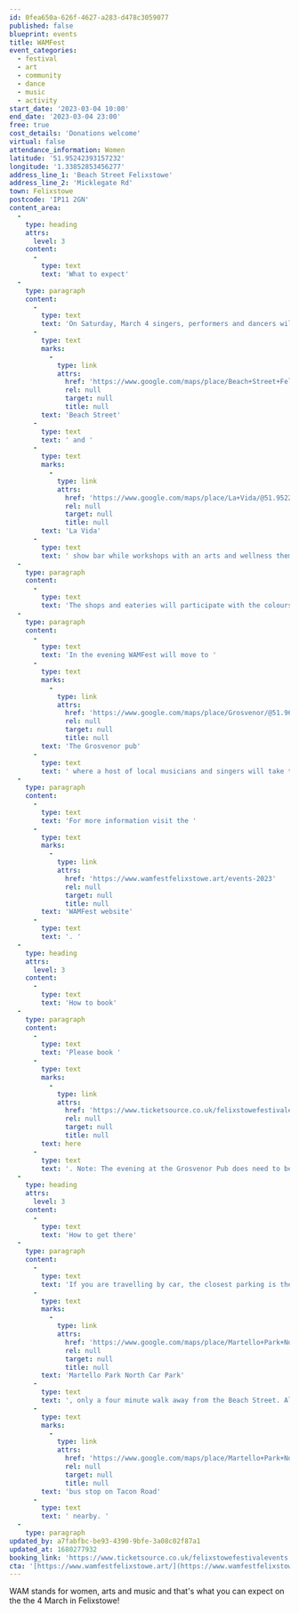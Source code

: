 ```yaml
---
id: 0fea650a-626f-4627-a283-d478c3059077
published: false
blueprint: events
title: WAMFest
event_categories:
  - festival
  - art
  - community
  - dance
  - music
  - activity
start_date: '2023-03-04 10:00'
end_date: '2023-03-04 23:00'
free: true
cost_details: 'Donations welcome'
virtual: false
attendance_information: Women
latitude: '51.95242393157232'
longitude: '1.33852853456277'
address_line_1: 'Beach Street Felixstowe'
address_line_2: 'Micklegate Rd'
town: Felixstowe
postcode: 'IP11 2GN'
content_area:
  -
    type: heading
    attrs:
      level: 3
    content:
      -
        type: text
        text: 'What to expect'
  -
    type: paragraph
    content:
      -
        type: text
        text: 'On Saturday, March 4 singers, performers and dancers will take over '
      -
        type: text
        marks:
          -
            type: link
            attrs:
              href: 'https://www.google.com/maps/place/Beach+Street+Felixstowe/@51.9524075,1.3363355,17z/data=!3m1!4b1!4m6!3m5!1s0x47d977efeb7ac73b:0xd63ce3f9c1e720c3!8m2!3d51.9524075!4d1.3385242!16s%2Fg%2F11j24g6zkr'
              rel: null
              target: null
              title: null
        text: 'Beach Street'
      -
        type: text
        text: ' and '
      -
        type: text
        marks:
          -
            type: link
            attrs:
              href: 'https://www.google.com/maps/place/La+Vida/@51.9522751,1.3366134,17z/data=!3m1!4b1!4m6!3m5!1s0x47d977b3fbefb91d:0xecc9bc6d5bf6291a!8m2!3d51.9522751!4d1.3388021!16s%2Fg%2F11s7kml7hs'
              rel: null
              target: null
              title: null
        text: 'La Vida'
      -
        type: text
        text: ' show bar while workshops with an arts and wellness theme will take place at Hazel & Co Yoga studio, also at Beach Street. Visual artists are also invited to exhibit.'
  -
    type: paragraph
    content:
      -
        type: text
        text: '​The shops and eateries will participate with the colours purple, gold and green – the theme of Mardi Gras – helping to create a carnival atmosphere.'
  -
    type: paragraph
    content:
      -
        type: text
        text: '​In the evening WAMFest will move to '
      -
        type: text
        marks:
          -
            type: link
            attrs:
              href: 'https://www.google.com/maps/place/Grosvenor/@51.96219,1.3508583,17z/data=!3m1!4b1!4m6!3m5!1s0x47d9777d60a5ec3b:0xff4accfc1a03185d!8m2!3d51.96219!4d1.353047!16s%2Fg%2F1thxvh9l'
              rel: null
              target: null
              title: null
        text: 'The Grosvenor pub'
      -
        type: text
        text: ' where a host of local musicians and singers will take to the stage. '
  -
    type: paragraph
    content:
      -
        type: text
        text: 'For more information visit the '
      -
        type: text
        marks:
          -
            type: link
            attrs:
              href: 'https://www.wamfestfelixstowe.art/events-2023'
              rel: null
              target: null
              title: null
        text: 'WAMFest website'
      -
        type: text
        text: '. '
  -
    type: heading
    attrs:
      level: 3
    content:
      -
        type: text
        text: 'How to book'
  -
    type: paragraph
    content:
      -
        type: text
        text: 'Please book '
      -
        type: text
        marks:
          -
            type: link
            attrs:
              href: 'https://www.ticketsource.co.uk/felixstowefestivalevents'
              rel: null
              target: null
              title: null
        text: here
      -
        type: text
        text: '. Note: The evening at the Grosvenor Pub does need to be booked. '
  -
    type: heading
    attrs:
      level: 3
    content:
      -
        type: text
        text: 'How to get there'
  -
    type: paragraph
    content:
      -
        type: text
        text: 'If you are travelling by car, the closest parking is the '
      -
        type: text
        marks:
          -
            type: link
            attrs:
              href: 'https://www.google.com/maps/place/Martello+Park+North+Car+Park/@51.9516133,1.3358724,17.83z/data=!4m14!1m7!3m6!1s0x47d977efeb7ac73b:0xd63ce3f9c1e720c3!2sBeach+Street+Felixstowe!8m2!3d51.9524075!4d1.3385242!16s%2Fg%2F11j24g6zkr!3m5!1s0x47d977154551a641:0xd5266df84d03a779!8m2!3d51.9509065!4d1.3352013!16s%2Fg%2F11ppwmjv59'
              rel: null
              target: null
              title: null
        text: 'Martello Park North Car Park'
      -
        type: text
        text: ', only a four minute walk away from the Beach Street. Alternatively, there is a '
      -
        type: text
        marks:
          -
            type: link
            attrs:
              href: 'https://www.google.com/maps/place/Martello+Park+North+Car+Park/@51.9516133,1.3358724,17.83z/data=!4m14!1m7!3m6!1s0x47d977efeb7ac73b:0xd63ce3f9c1e720c3!2sBeach+Street+Felixstowe!8m2!3d51.9524075!4d1.3385242!16s%2Fg%2F11j24g6zkr!3m5!1s0x47d977154551a641:0xd5266df84d03a779!8m2!3d51.9509065!4d1.3352013!16s%2Fg%2F11ppwmjv59'
              rel: null
              target: null
              title: null
        text: 'bus stop on Tacon Road'
      -
        type: text
        text: ' nearby. '
  -
    type: paragraph
updated_by: a7fabfbc-be93-4390-9bfe-3a08c02f87a1
updated_at: 1680277932
booking_link: 'https://www.ticketsource.co.uk/felixstowefestivalevents'
cta: '[https://www.wamfestfelixstowe.art/](https://www.wamfestfelixstowe.art/)'
---
```

WAM stands for women, arts and music and that's what you can expect on the the 4 March in Felixstowe!